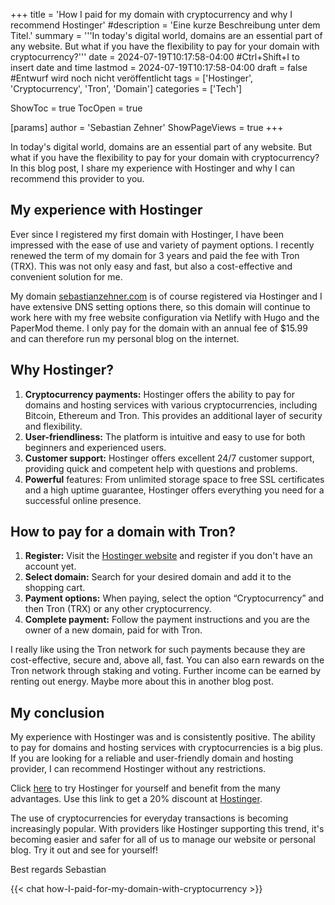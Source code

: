 +++
title = 'How I paid for my domain with cryptocurrency and why I recommend Hostinger'
#description = 'Eine kurze Beschreibung unter dem Titel.'
summary = '''In today's digital world, domains are an essential part of any website. But what if you have the flexibility to pay for your domain with cryptocurrency?'''
date = 2024-07-19T10:17:58-04:00 #Ctrl+Shift+I to insert date and time
lastmod = 2024-07-19T10:17:58-04:00
draft = false #Entwurf wird noch nicht veröffentlicht
tags = ['Hostinger', 'Cryptocurrency', 'Tron', 'Domain']
categories = ['Tech']

ShowToc = true
TocOpen = true

[params]
    author = 'Sebastian Zehner'
    ShowPageViews = true
+++

In today's digital world, domains are an essential part of any website. But what if you have the flexibility to pay for your domain with cryptocurrency? In this blog post, I share my experience with Hostinger and why I can recommend this provider to you.

## My experience with Hostinger

Ever since I registered my first domain with Hostinger, I have been impressed with the ease of use and variety of payment options. I recently renewed the term of my domain for 3 years and paid the fee with Tron (TRX). This was not only easy and fast, but also a cost-effective and convenient solution for me.

My domain [sebastianzehner.com](https://sebastianzehner.com) is of course registered via Hostinger and I have extensive DNS setting options there, so this domain will continue to work here with my free website configuration via Netlify with Hugo and the PaperMod theme. I only pay for the domain with an annual fee of $15.99 and can therefore run my personal blog on the internet.

## Why Hostinger?

1. **Cryptocurrency payments:** Hostinger offers the ability to pay for domains and hosting services with various cryptocurrencies, including Bitcoin, Ethereum and Tron. This provides an additional layer of security and flexibility.
2. **User-friendliness:** The platform is intuitive and easy to use for both beginners and experienced users.
3. **Customer support:** Hostinger offers excellent 24/7 customer support, providing quick and competent help with questions and problems.
4. **Powerful** features: From unlimited storage space to free SSL certificates and a high uptime guarantee, Hostinger offers everything you need for a successful online presence.

## How to pay for a domain with Tron?

1. **Register:** Visit the [Hostinger website](https://bit.ly/3W9oyZG) and register if you don't have an account yet.
2. **Select domain:** Search for your desired domain and add it to the shopping cart.
3. **Payment options:** When paying, select the option “Cryptocurrency” and then Tron (TRX) or any other cryptocurrency.
4. **Complete payment:** Follow the payment instructions and you are the owner of a new domain, paid for with Tron.

I really like using the Tron network for such payments because they are cost-effective, secure and, above all, fast. You can also earn rewards on the Tron network through staking and voting. Further income can be earned by renting out energy. Maybe more about this in another blog post.

## My conclusion

My experience with Hostinger was and is consistently positive. The ability to pay for domains and hosting services with cryptocurrencies is a big plus. If you are looking for a reliable and user-friendly domain and hosting provider, I can recommend Hostinger without any restrictions.

Click [here](https://bit.ly/3W9oyZG) to try Hostinger for yourself and benefit from the many advantages. Use this link to get a 20% discount at [Hostinger](https://bit.ly/3W9oyZG).

The use of cryptocurrencies for everyday transactions is becoming increasingly popular. With providers like Hostinger supporting this trend, it's becoming easier and safer for all of us to manage our website or personal blog. Try it out and see for yourself!

Best regards
Sebastian

{{< chat how-I-paid-for-my-domain-with-cryptocurrency >}}

